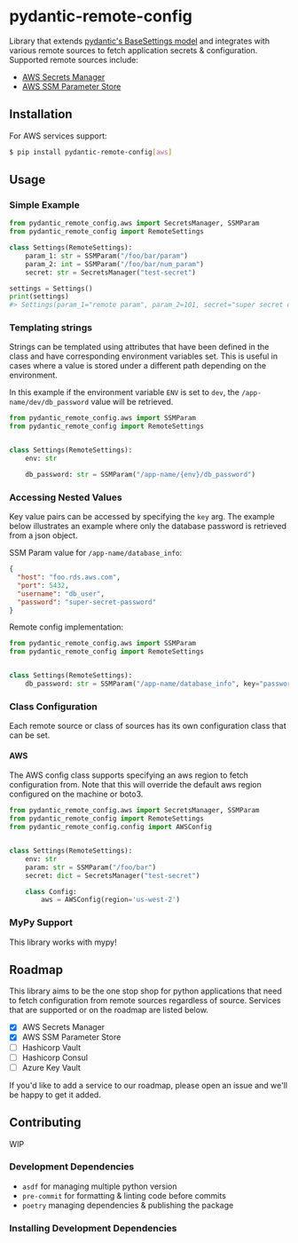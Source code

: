 # pydantic-remote-config

Library that extends [pydantic's BaseSettings model](https://pydantic-docs.helpmanual.io/usage/settings/)
and integrates with various remote sources to fetch application secrets & configuration.
Supported remote sources include:
* [AWS Secrets Manager](https://docs.aws.amazon.com/secretsmanager/latest/userguide/intro.html)
* [AWS SSM Parameter Store](https://docs.aws.amazon.com/systems-manager/latest/userguide/systems-manager-parameter-store.html)

## Installation
For AWS services support:
```bash
$ pip install pydantic-remote-config[aws]
```

## Usage

### Simple Example
```python
from pydantic_remote_config.aws import SecretsManager, SSMParam
from pydantic_remote_config import RemoteSettings

class Settings(RemoteSettings):
    param_1: str = SSMParam("/foo/bar/param")
    param_2: int = SSMParam("/foo/bar/num_param")
    secret: str = SecretsManager("test-secret")

settings = Settings()
print(settings)
#> Settings(param_1="remote param", param_2=101, secret="super secret code")
```

### Templating strings

Strings can be templated using attributes that have been defined in the class and have
corresponding environment variables set. This is useful in cases where a value is
stored under a different path depending on the environment.

In this example if the environment variable `ENV` is set to `dev`, the
`/app-name/dev/db_password` value will be retrieved.

```python
from pydantic_remote_config.aws import SSMParam
from pydantic_remote_config import RemoteSettings


class Settings(RemoteSettings):
    env: str

    db_password: str = SSMParam("/app-name/{env}/db_password")
```



### Accessing Nested Values

Key value pairs can be accessed by specifying the `key` arg. The example below
illustrates an example where only the database password is retrieved from a json
object.

SSM Param value for `/app-name/database_info`:
```json
{
  "host": "foo.rds.aws.com",
  "port": 5432,
  "username": "db_user",
  "password": "super-secret-password"
}
```

Remote config implementation:
```python
from pydantic_remote_config.aws import SSMParam
from pydantic_remote_config import RemoteSettings


class Settings(RemoteSettings):
    db_password: str = SSMParam("/app-name/database_info", key="password")
```

### Class Configuration

Each remote source or class of sources has its own configuration class that
can be set.

#### AWS

The AWS config class supports specifying an aws region to fetch configuration
from. Note that this will override the default aws region configured on the
machine or boto3.

```python
from pydantic_remote_config.aws import SecretsManager, SSMParam
from pydantic_remote_config import RemoteSettings
from pydantic_remote_config.config import AWSConfig


class Settings(RemoteSettings):
    env: str
    param: str = SSMParam("/foo/bar")
    secret: dict = SecretsManager("test-secret")

    class Config:
        aws = AWSConfig(region='us-west-2')
```

### MyPy Support
This library works with mypy!

## Roadmap
This library aims to be the one stop shop for python applications that need
to fetch configuration from remote sources regardless of source. Services
that are supported or on the roadmap are listed below.
- [x] AWS Secrets Manager
- [x] AWS SSM Parameter Store
- [ ] Hashicorp Vault
- [ ] Hashicorp Consul
- [ ] Azure Key Vault

If you'd like to add a service to our roadmap, please open an issue and we'll
be happy to get it added.

## Contributing
WIP

### Development Dependencies
* `asdf` for managing multiple python version
* `pre-commit` for formatting & linting code before commits
* `poetry` managing dependencies & publishing the package

### Installing Development Dependencies
